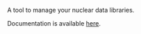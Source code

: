 A tool to manage your nuclear data libraries.

Documentation is available [here](https://ndmanager.readthedocs.io/en/latest/).
